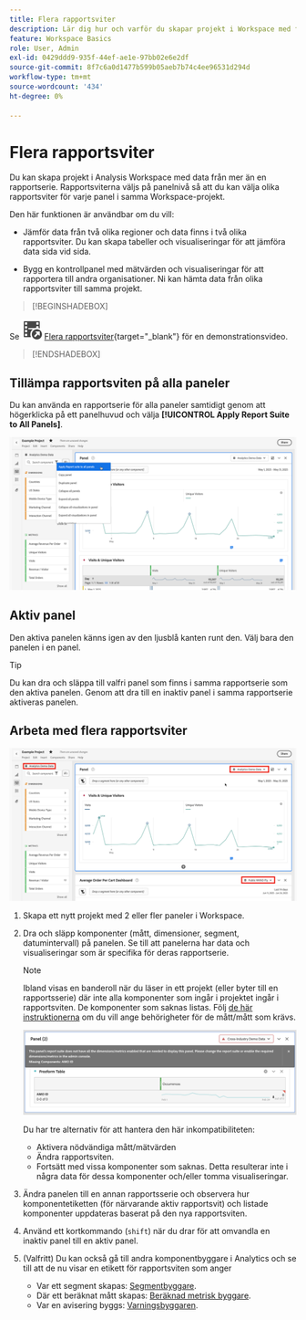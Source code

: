 ```yaml
---
title: Flera rapportsviter
description: Lär dig hur och varför du skapar projekt i Workspace med flera rapportsviter
feature: Workspace Basics
role: User, Admin
exl-id: 0429ddd9-935f-44ef-ae1e-97bb02e6e2df
source-git-commit: 8f7c6a0d1477b599b05aeb7b74c4ee96531d294d
workflow-type: tm+mt
source-wordcount: '434'
ht-degree: 0%

---
```


# Flera rapportsviter

Du kan skapa projekt i Analysis Workspace med data från mer än en rapportserie. Rapportsviterna väljs på panelnivå så att du kan välja olika rapportsviter för varje panel i samma Workspace-projekt.

Den här funktionen är användbar om du vill:

* Jämför data från två olika regioner och data finns i två olika rapportsviter. Du kan skapa tabeller och visualiseringar för att jämföra data sida vid sida.

* Bygg en kontrollpanel med mätvärden och visualiseringar för att rapportera till andra organisationer. Ni kan hämta data från olika rapportsviter till samma projekt.


>[!BEGINSHADEBOX]

Se ![VideoCheckedOut](/help/assets/icons/VideoCheckedOut.svg) [Flera rapportsviter](https://video.tv.adobe.com/v/32843?quality=12&learn=on){target="_blank"} för en demonstrationsvideo.

>[!ENDSHADEBOX]


## Tillämpa rapportsviten på alla paneler

Du kan använda en rapportserie för alla paneler samtidigt genom att högerklicka på ett panelhuvud och välja **[!UICONTROL Apply Report Suite to All Panels]**.

![](assets/apply-rs-all-panels.png)

## Aktiv panel

Den aktiva panelen känns igen av den ljusblå kanten runt den. Välj bara den panelen i en panel.

>[!TIP]
>
>Du kan dra och släppa till valfri panel som finns i samma rapportserie som den aktiva panelen. Genom att dra till en inaktiv panel i samma rapportserie aktiveras panelen.
>

## Arbeta med flera rapportsviter

![](assets/mrs-ui.png)

1. Skapa ett nytt projekt med 2 eller fler paneler i Workspace.

1. Dra och släpp komponenter (mått, dimensioner, segment, datumintervall) på panelen. Se till att panelerna har data och visualiseringar som är specifika för deras rapportserie.


   >[!NOTE]
   >
   >Ibland visas en banderoll när du läser in ett projekt (eller byter till en rapportsserie) där inte alla komponenter som ingår i projektet ingår i rapportsviten. De komponenter som saknas listas. Följ [de här instruktionerna](/help/admin/admin-console/permissions/product-profile.md) om du vill ange behörigheter för de mått/mått som krävs.
   >

   ![](assets/incompat-rs.png)

   Du har tre alternativ för att hantera den här inkompatibiliteten:
   * Aktivera nödvändiga mått/mätvärden
   * Ändra rapportsviten.
   * Fortsätt med vissa komponenter som saknas. Detta resulterar inte i några data för dessa komponenter och/eller tomma visualiseringar.

1. Ändra panelen till en annan rapportsserie och observera hur komponentetiketten (för närvarande aktiv rapportsvit) och listade komponenter uppdateras baserat på den nya rapportsviten.

1. Använd ett kortkommando (`shift`) när du drar för att omvandla en inaktiv panel till en aktiv panel.

1. (Valfritt) Du kan också gå till andra komponentbyggare i Analytics och se till att de nu visar en etikett för rapportsviten som anger

   * Var ett segment skapas: [Segmentbyggare](https://experienceleague.adobe.com/docs/analytics/components/segmentation/segmentation-workflow/seg-build.html).
   * Där ett beräknat mått skapas: [Beräknad metrisk byggare](https://experienceleague.adobe.com/docs/analytics/components/calculated-metrics/calcmetric-workflow/cm-build-metrics.html).
   * Var en avisering byggs: [Varningsbyggaren](https://experienceleague.adobe.com/docs/analytics/components/alerts/alert-builder.html).
